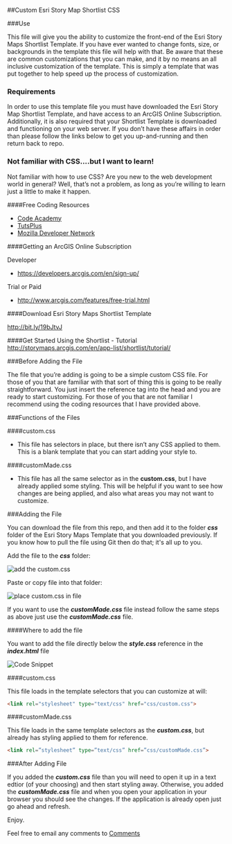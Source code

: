 ##Custom Esri Story Map Shortlist CSS

###Use

This file will give you the ability to customize the front-end of the Esri Story Maps Shortlist Template.  If you have ever wanted to change fonts, size, or backgrounds in the template this file will help with that.  Be aware that these are common customizations that you can make, and it by no means an all inclusive customization of the template.  This is simply a template that was put together to help speed up the process of customization.

### Requirements

In order to use this template file you must have downloaded the Esri Story Map Shortlist Template, and have access to an ArcGIS Online Subscription.  Additionally, it is also required that your Shortlist Template is downloaded and functioning on your web server. If you don’t have these affairs in order than please follow the links below to get you up-and-running and then return back to repo.  

### Not familiar with CSS….but I want to learn!

Not familiar with how to use CSS?  Are you new to the web development world in general?  Well, that’s not a problem, as long as you’re willing to learn just a little to make it happen.  

####Free Coding Resources

+ [Code Academy](http://www.codecademy.com/tracks/web)
+ [TutsPlus]( http://webdesign.tutsplus.com/tutorials/the-best-way-to-learn-css--webdesign-11906)
+ [Mozilla Developer Network](https://developer.mozilla.org/en-US/learn/css)

####Getting an ArcGIS Online Subscription 

Developer
+ https://developers.arcgis.com/en/sign-up/

Trial or Paid
+ http://www.arcgis.com/features/free-trial.html
 
####Download Esri Story Maps Shortlist Template

http://bit.ly/19bJtvJ

####Get Started Using the Shortlist - Tutorial
http://storymaps.arcgis.com/en/app-list/shortlist/tutorial/


###Before Adding the File 

The file that you’re adding is going to be a simple custom CSS file.  For those of you that are familiar with that sort of thing this is going to be really straightforward.  You just insert the reference tag into the head and you are ready to start customizing.  For those of you that are not familiar I recommend using the coding resources that I have provided above.  

###Functions of the Files

####custom.css 
+ This file has selectors in place, but there isn’t any CSS applied to them.  This is a blank template that you can start adding your style to.


####customMade.css
+ This file has all the same selector as in the **custom.css**, but I have already applied some styling.  This will be helpful if you want to see how changes are being applied, and also what areas you may not want to customize.


###Adding the File

You can download the file from this repo, and then add it to the folder ***css*** folder of the Esri Story Maps Template that you downloaded previously.  If you know how to pull the file using Git then do that; it's all up to you.

Add the file to the ***css*** folder:

![add the custom.css](https://dl.dropboxusercontent.com/u/65537348/file_css.png)

Paste or copy file into that folder:

![place custom.css in file]( https://dl.dropboxusercontent.com/u/65537348/file_customecss.png)

If you want to use the ***customMade.css*** file instead follow the same steps as above just use the ***customMade.css*** file.

####Where to add the file

You want to add the file directly below the ***style.css*** reference in the ***index.html*** file

![Code Snippet](https://dl.dropboxusercontent.com/u/65537348/CodeSnippet.png)

####custom.css

This file loads in the template selectors that you can customize at will:

````html
<link rel="stylesheet" type="text/css" href="css/custom.css">
````

####customMade.css

This file loads in the same template selectors as the ***custom.css***, but already has styling applied to them for reference.

````html
<link rel=”stylesheet” type=”text/css” href=”css/customMade.css”>
````

###After Adding File

If you added the ***custom.css*** file than you will need to open it up in a text edtior (of your choosing) and then start styling away.  Otherwise, you added the ***customMade.css*** file and when you open your application in your browser you should see the changes.  If the application is already open just go ahead and refresh.

Enjoy.

Feel free to email any comments to <a href="mailto:cbaker@esri.com">Comments</a>







